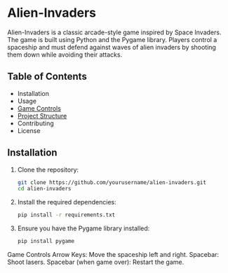 # Alien-Invaders

Alien-Invaders is a classic arcade-style game inspired by Space Invaders. The game is built using Python and the Pygame library. Players control a spaceship and must defend against waves of alien invaders by shooting them down while avoiding their attacks.

## Table of Contents

- Installation
- Usage
- [Game Controls](#game-controls)
- [Project Structure](#project-structure)
- Contributing
- License

## Installation

1. Clone the repository:
    ```sh
    git clone https://github.com/yourusername/alien-invaders.git
    cd alien-invaders
    ```

2. Install the required dependencies:
    ```sh
    pip install -r requirements.txt
    ```

3. Ensure you have the Pygame library installed:
    ```sh
    pip install pygame
    ```

Game Controls
Arrow Keys: Move the spaceship left and right.
Spacebar: Shoot lasers.
Spacebar (when game over): Restart the game.
